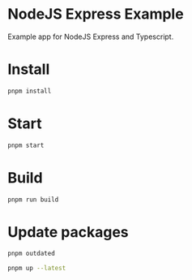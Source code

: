 # NodeJS Express Example

Example app for NodeJS Express and Typescript.

# Install

```sh
pnpm install
```

# Start

```sh
pnpm start
```

# Build

```sh
pnpm run build
```

# Update packages

```sh
pnpm outdated
```

```sh
pnpm up --latest
```
